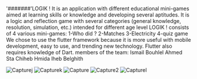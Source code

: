 '#######'LOGIK !
It is an application with different educational mini-games aimed at learning skills or knowledge and developing several aptitudes.
It is a logic and reflection game with several categories (general knowledge, resolution, simulation, etc.) intended for different age level
LOGIK ! consists of 4 various mini-games:
     1-Who did ?
     2-Matches 
     3-Electricity
     4-quiz game
We chose to use the flutter framework because it is more useful with mobile development, easy to use, and trending new technology. Flutter also requires knowledge of Dart.
members of the team:
Ismail Bouhlel
Ahmed Sta
Chiheb Hmida
Iheb Belghith


![Capturej](https://user-images.githubusercontent.com/98423164/167453520-11363344-b3c5-4997-beec-7375cae11e0d.PNG)
![Capturek](https://user-images.githubusercontent.com/98423164/167453551-a60a260c-5d34-4431-bea0-1dc5c7117a93.PNG)
![Capture](https://user-images.githubusercontent.com/98423164/167453595-0819dc16-898a-44cc-b3ed-718de96bb164.PNG)
![Capture2](https://user-images.githubusercontent.com/98423164/167453613-33990c37-f44c-4356-bd2a-c54c6acd8373.PNG)
![Capturel](https://user-images.githubusercontent.com/98423164/167453872-f0060985-dd0d-48e9-a119-0ba8b973ab8e.PNG)
